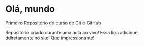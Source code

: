 # Olá, mundo
 Primeiro Repositório do curso de Git e GitHub

Repositório criado durante uma aula ao vivo!
Essa lina adicionei ddiretamente no site! Que impressionante!
